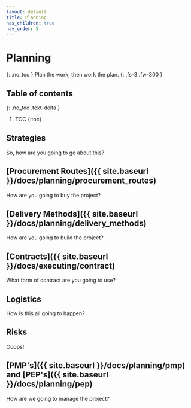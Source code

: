 ```yaml
---
layout: default
title: Planning
has_children: true
nav_order: 5
---
```


# Planning
{: .no_toc }
Plan the work, then work the plan.
{: .fs-3 .fw-300 }

## Table of contents
{: .no_toc .text-delta }

1. TOC
{:toc}

## Strategies
So, how are you going to go about this?

## [Procurement Routes]({{ site.baseurl }}/docs/planning/procurement_routes)
How are you going to buy the project?

## [Delivery Methods]({{ site.baseurl }}/docs/planning/delivery_methods)
How are you going to build the project?

## [Contracts]({{ site.baseurl }}/docs/executing/contract)
What form of contract are you going to use?

## Logistics
How is this all going to happen?

## Risks
Ooops!

## [PMP's]({{ site.baseurl }}/docs/planning/pmp) and [PEP's]({{ site.baseurl }}/docs/planning/pep)
How are we going to manage the project?

